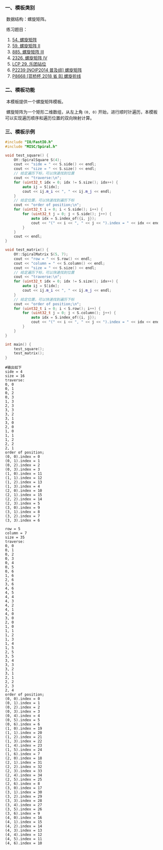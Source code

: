### 一、模板类别

​	数据结构：螺旋矩阵。

​	练习题目：

1. [54. 螺旋矩阵](https://leetcode.cn/problems/spiral-matrix/)
2. [59. 螺旋矩阵 II](https://leetcode.cn/problems/spiral-matrix-ii/)
3. [885. 螺旋矩阵 III](https://leetcode.cn/problems/spiral-matrix-iii/)
4. [2326. 螺旋矩阵 IV](https://leetcode.cn/problems/spiral-matrix-iv/)
5. [LCP 29. 乐团站位](https://leetcode.cn/problems/SNJvJP/)
6. [P2239 [NOIP2014 普及组] 螺旋矩阵](https://www.luogu.com.cn/problem/P2239)
7. [P8668 [蓝桥杯 2018 省 B] 螺旋折线](https://www.luogu.com.cn/problem/P8668)



### 二、模板功能

​		本模板提供一个螺旋矩阵模板。

​		螺旋矩阵为一个矩形二维数组，从左上角 `(0, 0)` 开始，进行顺时针遍历，本模板可以实现遍历顺序和遍历位置的双向映射计算。

### 三、模板示例

```c++
#include "IO/FastIO.h"
#include "MISC/Spiral.h"

void test_square() {
    OY::SpiralSquare S(4);
    cout << "side = " << S.side() << endl;
    cout << "size = " << S.size() << endl;
    // 给定遍历下标，可以快速找到位置
    cout << "traverse:\n";
    for (uint32_t idx = 0; idx != S.size(); idx++) {
        auto ij = S[idx];
        cout << ij.m_i << ", " << ij.m_j << endl;
    }
    // 给定位置，可以快速找到遍历下标
    cout << "order of position;\n";
    for (uint32_t i = 0; i < S.side(); i++) {
        for (uint32_t j = 0; j < S.side(); j++) {
            auto idx = S.index_of({i, j});
            cout << "(" << i << ", " << j << ").index = " << idx << endl;
        }
    }
    cout << endl;
}

void test_matrix() {
    OY::SpiralMatrix S(5, 7);
    cout << "row = " << S.row() << endl;
    cout << "column = " << S.column() << endl;
    cout << "size = " << S.size() << endl;
    // 给定遍历下标，可以快速找到位置
    cout << "traverse:\n";
    for (uint32_t idx = 0; idx != S.size(); idx++) {
        auto ij = S[idx];
        cout << ij.m_i << ", " << ij.m_j << endl;
    }
    // 给定位置，可以快速找到遍历下标
    cout << "order of position;\n";
    for (uint32_t i = 0; i < S.row(); i++) {
        for (uint32_t j = 0; j < S.column(); j++) {
            auto idx = S.index_of({i, j});
            cout << "(" << i << ", " << j << ").index = " << idx << endl;
        }
    }
}

int main() {
    test_square();
    test_matrix();
}
```

```
#输出如下
side = 4
size = 16
traverse:
0, 0
0, 1
0, 2
0, 3
1, 3
2, 3
3, 3
3, 2
3, 1
3, 0
2, 0
1, 0
1, 1
1, 2
2, 2
2, 1
order of position;
(0, 0).index = 0
(0, 1).index = 1
(0, 2).index = 2
(0, 3).index = 3
(1, 0).index = 11
(1, 1).index = 12
(1, 2).index = 13
(1, 3).index = 4
(2, 0).index = 10
(2, 1).index = 15
(2, 2).index = 14
(2, 3).index = 5
(3, 0).index = 9
(3, 1).index = 8
(3, 2).index = 7
(3, 3).index = 6

row = 5
column = 7
size = 35
traverse:
0, 0
0, 1
0, 2
0, 3
0, 4
0, 5
0, 6
1, 6
2, 6
3, 6
4, 6
4, 5
4, 4
4, 3
4, 2
4, 1
4, 0
3, 0
2, 0
1, 0
1, 1
1, 2
1, 3
1, 4
1, 5
2, 5
3, 5
3, 4
3, 3
3, 2
3, 1
2, 1
2, 2
2, 3
2, 4
order of position;
(0, 0).index = 0
(0, 1).index = 1
(0, 2).index = 2
(0, 3).index = 3
(0, 4).index = 4
(0, 5).index = 5
(0, 6).index = 6
(1, 0).index = 19
(1, 1).index = 20
(1, 2).index = 21
(1, 3).index = 22
(1, 4).index = 23
(1, 5).index = 24
(1, 6).index = 7
(2, 0).index = 18
(2, 1).index = 31
(2, 2).index = 32
(2, 3).index = 33
(2, 4).index = 34
(2, 5).index = 25
(2, 6).index = 8
(3, 0).index = 17
(3, 1).index = 30
(3, 2).index = 29
(3, 3).index = 28
(3, 4).index = 27
(3, 5).index = 26
(3, 6).index = 9
(4, 0).index = 16
(4, 1).index = 15
(4, 2).index = 14
(4, 3).index = 13
(4, 4).index = 12
(4, 5).index = 11
(4, 6).index = 10

```


